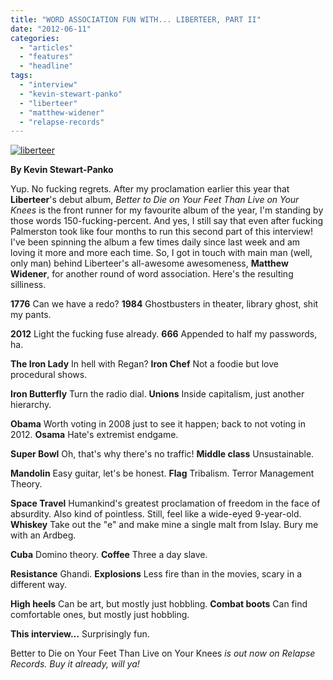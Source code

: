 ```yaml
---
title: "WORD ASSOCIATION FUN WITH... LIBERTEER, PART II"
date: "2012-06-11"
categories: 
  - "articles"
  - "features"
  - "headline"
tags: 
  - "interview"
  - "kevin-stewart-panko"
  - "liberteer"
  - "matthew-widener"
  - "relapse-records"
---
```


[![](http://www.hellbound.ca/wp-content/uploads/2012/01/liberteer-590x393.jpg "liberteer")](http://www.hellbound.ca/2012/01/word-association-fun-with-liberteer/liberteer/)

**By Kevin Stewart-Panko**

Yup. No fucking regrets. After my proclamation earlier this year that **Liberteer**'s debut album, _Better to Die on Your Feet Than Live on Your Knees_ is the front runner for my favourite album of the year, I'm standing by those words 150-fucking-percent. And yes, I still say that even after fucking Palmerston took like four months to run this second part of this interview! I've been spinning the album a few times daily since last week and am loving it more and more each time. So, I got in touch with main man (well, only man) behind Liberteer's all-awesome awesomeness, **Matthew Widener**, for another round of word association. Here's the resulting silliness.

**1776** Can we have a redo? **1984** Ghostbusters in theater, library ghost, shit my pants.

**2012** Light the fucking fuse already. **666** Appended to half my passwords, ha.

**The Iron Lady** In hell with Regan? **Iron Chef** Not a foodie but love procedural shows.

**Iron Butterfly** Turn the radio dial. **Unions** Inside capitalism, just another hierarchy.

**Obama** Worth voting in 2008 just to see it happen; back to not voting in 2012. **Osama** Hate's extremist endgame.

**Super Bowl** Oh, that's why there's no traffic! **Middle class** Unsustainable.

**Mandolin** Easy guitar, let's be honest. **Flag** Tribalism. Terror Management Theory.

**Space Travel** Humankind's greatest proclamation of freedom in the face of absurdity. Also kind of pointless. Still, feel like a wide-eyed 9-year-old. **Whiskey** Take out the "e" and make mine a single malt from Islay. Bury me with an Ardbeg.

**Cuba** Domino theory. **Coffee** Three a day slave.

**Resistance** Ghandi. **Explosions** Less fire than in the movies, scary in a different way.

**High heels** Can be art, but mostly just hobbling. **Combat boots** Can find comfortable ones, but mostly just hobbling.

**This interview…** Surprisingly fun.

Better to Die on Your Feet Than Live on Your Knees _is out now on Relapse Records. Buy it already, will ya!_
